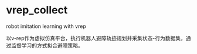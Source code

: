 # vrep_collect
robot imitation learning with vrep

  以v-rep作为虚拟仿真平台，执行机器人避障轨迹规划并采集状态-行为数据集，通过监督学习的方式拟合避障策略。
